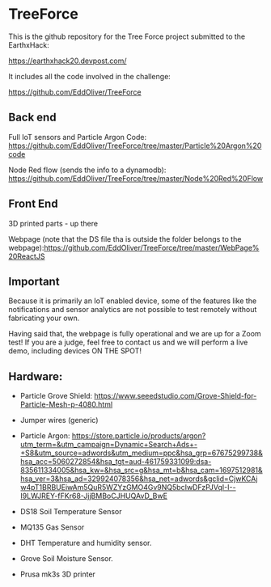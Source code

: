 # TreeForce

This is the github repository for the Tree Force project submitted to the EarthxHack:

https://earthxhack20.devpost.com/

It includes all the code involved in the challenge:

https://github.com/EddOliver/TreeForce

## Back end

Full IoT sensors and Particle Argon Code: https://github.com/EddOliver/TreeForce/tree/master/Particle%20Argon%20code

Node Red flow (sends the info to a dynamodb): https://github.com/EddOliver/TreeForce/tree/master/Node%20Red%20Flow


## Front End

3D printed parts - up there

Webpage (note that the DS file tha is outside the folder belongs to the webpage):https://github.com/EddOliver/TreeForce/tree/master/WebPage%20ReactJS

## Important 

Because it is primarily an IoT enabled device, some of the features like the notifications and sensor analytics are not possible to test remotely without fabricating your own.

Having said that, the webpage is fully operational and we are up for a Zoom test! If you are a judge, feel free to contact us and we will perform a live demo, including devices ON THE SPOT!


## Hardware:

- Particle Grove Shield: https://www.seeedstudio.com/Grove-Shield-for-Particle-Mesh-p-4080.html
- Jumper wires (generic)
- Particle Argon: https://store.particle.io/products/argon?utm_term=&utm_campaign=Dynamic+Search+Ads+-+S8&utm_source=adwords&utm_medium=ppc&hsa_grp=67675299738&hsa_acc=5060272854&hsa_tgt=aud-461759331099:dsa-835611334005&hsa_kw=&hsa_src=g&hsa_mt=b&hsa_cam=1697512981&hsa_ver=3&hsa_ad=329924078356&hsa_net=adwords&gclid=CjwKCAjw4pT1BRBUEiwAm5QuR5WZYzGMO4Gv9NQ5bcIwDFzPJVqI-I--I9LWJREY-fFKr68-JjjBMBoCJHUQAvD_BwE
- DS18 Soil Temperature Sensor
- MQ135 Gas Sensor
- DHT Temperature and humidity sensor.
- Grove Soil Moisture Sensor.

- Prusa mk3s 3D printer




